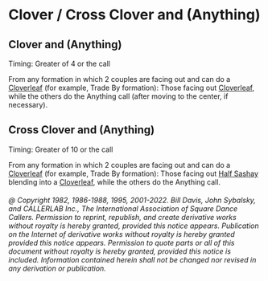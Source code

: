
# Clover / Cross Clover and (Anything)

## Clover and (Anything)

Timing: Greater of 4 or the call

From any formation in which 2 couples are facing out and can do a
[Cloverleaf](../ms/cloverleaf.md) (for example, Trade By formation): 
Those facing out [Cloverleaf](../ms/cloverleaf.md),
while the others do the Anything call (after
moving to the center, if necessary).

## Cross Clover and (Anything)

Timing: Greater of 10 or the call

From any formation in which 2 couples are facing out and can do a
[Cloverleaf](../ms/cloverleaf.md)
(for example, Trade By formation): Those facing out
[Half Sashay](../b1/sashay.md) blending into a
[Cloverleaf](../ms/cloverleaf.md),
while the others do the Anything call.

###### @ Copyright 1982, 1986-1988, 1995, 2001-2022. Bill Davis, John Sybalsky, and CALLERLAB Inc., The International Association of Square Dance Callers. Permission to reprint, republish, and create derivative works without royalty is hereby granted, provided this notice appears. Publication on the Internet of derivative works without royalty is hereby granted provided this notice appears. Permission to quote parts or all of this document without royalty is hereby granted, provided this notice is included. Information contained herein shall not be changed nor revised in any derivation or publication.
